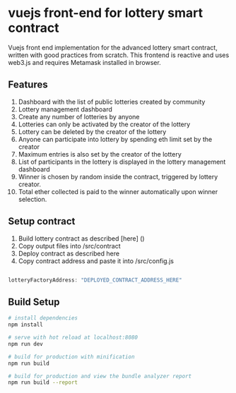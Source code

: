 # vuejs front-end for lottery smart contract

Vuejs front end implementation for the advanced lottery smart contract, written with good practices from scratch. This frontend is reactive and uses web3.js and requires Metamask installed in browser.

## Features

1. Dashboard with the list of public lotteries created by community
2. Lottery management dashboard
3. Create any number of lotteries by anyone
4. Lotteries can only be activated by the creator of the lottery
5. Lottery can be deleted by the creator of the lottery
6. Anyone can participate into lottery by spending eth limit set by the creator
7. Maximum entries is also set by the creator of the lottery
8. List of participants in the lottery is displayed in the lottery management dashboard
9. Winner is chosen by random inside the contract, triggered by lottery creator.
10. Total ether collected is paid to the winner automatically upon winner selection.

## Setup contract

1. Build lottery contract as described [here] ()
2. Copy output files into /src/contract
3. Deploy contract as described here
4. Copy contract address and paste it into /src/config.js

```js

lotteryFactoryAddress: "DEPLOYED_CONTRACT_ADDRESS_HERE"

```

## Build Setup

``` bash
# install dependencies
npm install

# serve with hot reload at localhost:8080
npm run dev

# build for production with minification
npm run build

# build for production and view the bundle analyzer report
npm run build --report
```
